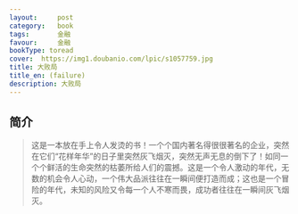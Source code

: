 ```yaml
---
layout:     post
category:   book
tags:       金融
favour:     金融
bookType: toread
cover:  https://img1.doubanio.com/lpic/s1057759.jpg
title: 大败局
title_en: (failure)
description: 大败局
---
```


## 简介
> 这是一本放在手上令人发烫的书！一个个国内著名得很很著名的企业，突然在它们“花样年华”的日子里突然灰飞烟灭，突然无声无息的倒下了！如同一个个鲜活的生命突然的枯萎所给人们的震撼。这是一个令人激动的年代，无数的机会令人心动，一个伟大品派往往在一瞬间便打造而成；这也是一个冒险的年代，未知的风险又令每一个人不寒而畏，成功者往往在一瞬间灰飞烟灭。